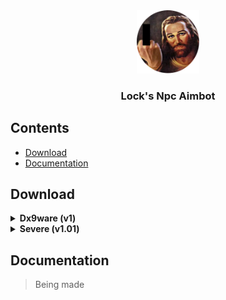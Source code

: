 <div align="center">
    <img src="assets/logo_censored.png" alt="" style="width: 20%">
    <h3>Lock's Npc Aimbot</h3>
</div>

## Contents
- [Download](#download)
- [Documentation](#documentation)


## Download
<details>
<summary> <b>Dx9ware (v1)</b> </summary>

[Source code](https://raw.githubusercontent.com/NotLockTheHobo/LocksNpcAimbot/refs/heads/main/src/dx9ware.lua)

</details>

<details>
<summary> <b>Severe (v1.01)</b> </summary>
The current settings are configured for ESP items (No Big Deal).

```lua
local settings = {
	["Aimbot"] = {
		["enabled"] = true,
		["jitter_fix"] = true,
		["max_distance"] = 200,
		["closes_to_crosshair"] = true,
		["aimbot_offset"] = {
			["x"] = 0,
			["y"] = 0,
		},

		["show_fov"] = true, -- false > off | true > on
		["fov_size"] = 220,
		["fov_color"] = { 255, 255, 255 },

		["smoothness"] = 1,
		["sensitivity"] = 1,

		["target_dot"] = true, -- false > off | true > on
		["target_dot_size"] = 3,
		["target_dot_color"] = { 255, 5 - 0, 50 }, -- 5 - 0 = 5 WHY IS THIS HERE ????
	},

	["Esp"] = {
		["enabled"] = true, -- false > off | true > on

		["tracer"] = true, -- false > off | true > on
		["tracer_color"] = { 100, 100, 255 },
		["tracer_offset"] = {
			["y"] = -2,
		},

		["stick"] = true, -- false > off | true > on
		["stick_color"] = { 255, 255, 255 },
		["stick_offset"] = {
			["y"] = 2,
		},

		["name"] = true,
		["name_custom_text"] = "",
		["name_color"] = { 255, 255, 255 },
		["name_offset"] = {
			["x"] = 20,
			["y"] = -7,
		},

		["distance"] = true, -- false > off | true > on
		["distance_behind_text"] = "m",
		["distance_color"] = { 100, 100, 100 },
		["distance_offset"] = {
			["x"] = 20,
			["y"] = 5,
		},

		["head_dot"] = true, -- false > off | true > on
		["head_dot_size"] = 1,
		["head_dot_color"] = { 255, 255, 255 },
	},

	["Npc Path"] = { -- the path from game to the folder/model where the npc is located and you can make it select more then one model/folder
		[1] = { "Workspace" },
	},
	["In Npc Path"] = { "Root" }, -- the path from the npc model to the target part
}

-- Main
loadstring(game:HttpGet("https://raw.githubusercontent.com/NotLockTheHobo/LocksNpcAimbot/refs/heads/main/src/dx9ware.lua"))()
```
</details>

## Documentation
> Being made

